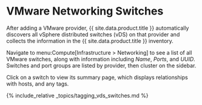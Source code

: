 # VMware Networking Switches

After adding a VMware provider, {{ site.data.product.title }} automatically discovers
all vSphere distributed switches (vDS) on that provider and collects the
information in the {{ site.data.product.title }} inventory.

Navigate to menu:Compute\[Infrastructure \> Networking\] to see a list
of all VMware switches, along with information including *Name*,
*Ports*, and *UUID*. Switches and port groups are listed by provider,
then cluster on the sidebar.

Click on a switch to view its summary page, which displays relationships
with hosts, and any tags.

{% include_relative _topics/tagging_vds_switches.md %}
